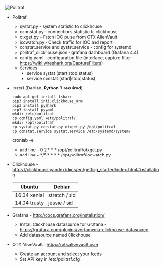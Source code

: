 ![Politraf](https://politraf.ru/static/img/politraf.jpg)

* Politraf
  * systat.py - system statistic to clickhouse
  * connstat.py - connections statistic to clickhouse
  * otxget.py - Fetch IOC pulse from OTX AlienVault
  * iocwatch.py - Check traffic for IOC and report
  * constat.service and systat.service - config for systemd
  * politraf_clickhouse.json - grafana dashboard (Grafana 4.4)
  * config.yaml - configuration file (interface, capture filter - https://wiki.wireshark.org/CaptureFilters)
  * Services
    * service systat (start|stop|status)
    * service constat (start|stop|status)

* Install (Debian, **Python 3 required**)
  ```
  sudo apt-get install tshark
  pip3 install infi.clickhouse_orm
  pip3 install pyshark
  pip3 install pyyaml
  mkdir /etc/politraf
  cp config.yaml /etc/politraf/
  mkdir /opt/politraf
  cp systat.py constat.py otxget.py /opt/politraf
  cp constat.service systat.service /etc/systemd/system/
  ```
  crontab -e
    * add line - 0 2 * * * /opt/politraf/otxget.py
    * add line - */5 * * * * /opt/politraf/iocwatch.py

* Clickhouse - https://clickhouse.yandex/docs/en/getting_started/index.html#installation
  
  Ubuntu | Debian
  ------------ | -------------
  16.04  xenial | stretch / sid
  14.04  trusty | jessie  / sid
  
* Grafana - http://docs.grafana.org/installation/
  * Install Clickhouse datasource for Grafana - https://grafana.com/plugins/vertamedia-clickhouse-datasource
  * Add datasource named Clickhouse

* OTX AlienVault - https://otx.alienvault.com
  * Create an account and select your feeds
  * Set API key in /etc/politraf.cfg